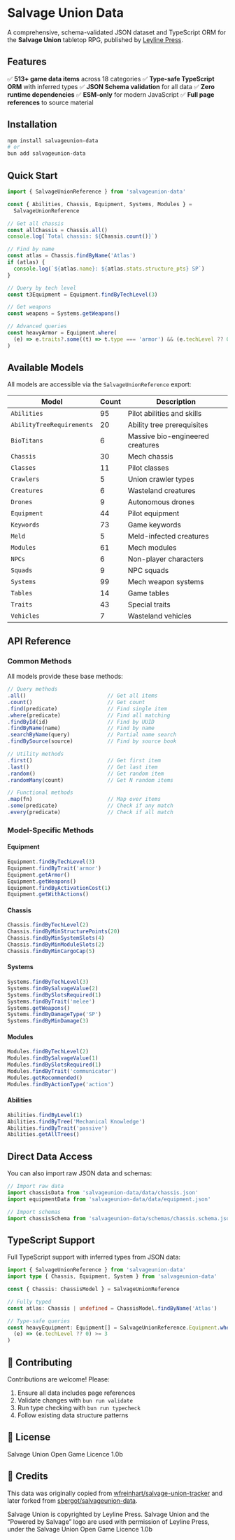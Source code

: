 # Salvage Union Data

A comprehensive, schema-validated JSON dataset and TypeScript ORM for the **Salvage Union** tabletop RPG, published by [Leyline Press](https://leyline.press/).

## Features

✅ **513+ game data items** across 18 categories
✅ **Type-safe TypeScript ORM** with inferred types
✅ **JSON Schema validation** for all data
✅ **Zero runtime dependencies**
✅ **ESM-only** for modern JavaScript
✅ **Full page references** to source material

## Installation

```bash
npm install salvageunion-data
# or
bun add salvageunion-data
```

## Quick Start

```typescript
import { SalvageUnionReference } from 'salvageunion-data'

const { Abilities, Chassis, Equipment, Systems, Modules } =
  SalvageUnionReference

// Get all chassis
const allChassis = Chassis.all()
console.log(`Total chassis: ${Chassis.count()}`)

// Find by name
const atlas = Chassis.findByName('Atlas')
if (atlas) {
  console.log(`${atlas.name}: ${atlas.stats.structure_pts} SP`)
}

// Query by tech level
const t3Equipment = Equipment.findByTechLevel(3)

// Get weapons
const weapons = Systems.getWeapons()

// Advanced queries
const heavyArmor = Equipment.where(
  (e) => e.traits?.some((t) => t.type === 'armor') && (e.techLevel ?? 0) >= 3
)
```

## Available Models

All models are accessible via the `SalvageUnionReference` export:

| Model                     | Count | Description                      |
| ------------------------- | ----- | -------------------------------- |
| `Abilities`               | 95    | Pilot abilities and skills       |
| `AbilityTreeRequirements` | 20    | Ability tree prerequisites       |
| `BioTitans`               | 6     | Massive bio-engineered creatures |
| `Chassis`                 | 30    | Mech chassis                     |
| `Classes`                 | 11    | Pilot classes                    |
| `Crawlers`                | 5     | Union crawler types              |
| `Creatures`               | 6     | Wasteland creatures              |
| `Drones`                  | 9     | Autonomous drones                |
| `Equipment`               | 44    | Pilot equipment                  |
| `Keywords`                | 73    | Game keywords                    |
| `Meld`                    | 5     | Meld-infected creatures          |
| `Modules`                 | 61    | Mech modules                     |
| `NPCs`                    | 6     | Non-player characters            |
| `Squads`                  | 9     | NPC squads                       |
| `Systems`                 | 99    | Mech weapon systems              |
| `Tables`                  | 14    | Game tables                      |
| `Traits`                  | 43    | Special traits                   |
| `Vehicles`                | 7     | Wasteland vehicles               |

## API Reference

### Common Methods

All models provide these base methods:

```typescript
// Query methods
.all()                          // Get all items
.count()                        // Get count
.find(predicate)                // Find single item
.where(predicate)               // Find all matching
.findById(id)                   // Find by UUID
.findByName(name)               // Find by name
.searchByName(query)            // Partial name search
.findBySource(source)           // Find by source book

// Utility methods
.first()                        // Get first item
.last()                         // Get last item
.random()                       // Get random item
.randomMany(count)              // Get N random items

// Functional methods
.map(fn)                        // Map over items
.some(predicate)                // Check if any match
.every(predicate)               // Check if all match
```

### Model-Specific Methods

#### Equipment

```typescript
Equipment.findByTechLevel(3)
Equipment.findByTrait('armor')
Equipment.getArmor()
Equipment.getWeapons()
Equipment.findByActivationCost(1)
Equipment.getWithActions()
```

#### Chassis

```typescript
Chassis.findByTechLevel(2)
Chassis.findByMinStructurePoints(20)
Chassis.findByMinSystemSlots(4)
Chassis.findByMinModuleSlots(2)
Chassis.findByMinCargoCap(5)
```

#### Systems

```typescript
Systems.findByTechLevel(3)
Systems.findBySalvageValue(2)
Systems.findBySlotsRequired(1)
Systems.findByTrait('melee')
Systems.getWeapons()
Systems.findByDamageType('SP')
Systems.findByMinDamage(3)
```

#### Modules

```typescript
Modules.findByTechLevel(2)
Modules.findBySalvageValue(1)
Modules.findBySlotsRequired(1)
Modules.findByTrait('communicator')
Modules.getRecommended()
Modules.findByActionType('action')
```

#### Abilities

```typescript
Abilities.findByLevel(1)
Abilities.findByTree('Mechanical Knowledge')
Abilities.findByTrait('passive')
Abilities.getAllTrees()
```

## Direct Data Access

You can also import raw JSON data and schemas:

```typescript
// Import raw data
import chassisData from 'salvageunion-data/data/chassis.json'
import equipmentData from 'salvageunion-data/data/equipment.json'

// Import schemas
import chassisSchema from 'salvageunion-data/schemas/chassis.schema.json'
```

## TypeScript Support

Full TypeScript support with inferred types from JSON data:

```typescript
import { SalvageUnionReference } from 'salvageunion-data'
import type { Chassis, Equipment, System } from 'salvageunion-data'

const { Chassis: ChassisModel } = SalvageUnionReference

// Fully typed
const atlas: Chassis | undefined = ChassisModel.findByName('Atlas')

// Type-safe queries
const heavyEquipment: Equipment[] = SalvageUnionReference.Equipment.where(
  (e) => (e.techLevel ?? 0) >= 3
)
```

## 🤝 Contributing

Contributions are welcome! Please:

1. Ensure all data includes page references
2. Validate changes with `bun run validate`
3. Run type checking with `bun run typecheck`
4. Follow existing data structure patterns

## 📜 License

Salvage Union Open Game Licence 1.0b

## 🙏 Credits

This data was originally copied from [wfreinhart/salvage-union-tracker](https://github.com/wfreinhart/salvage-union-tracker) and later forked from [sbergot/salvageunion-data](https://github.com/sbergot/salvageunion-data).

Salvage Union is copyrighted by Leyline Press. Salvage Union and the “Powered by Salvage” logo are used with permission of Leyline Press, under the Salvage Union Open Game Licence 1.0b
